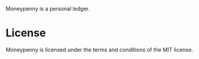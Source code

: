 Moneypenny is a personal ledger.

# License

Moneypenny is licensed under the terms and conditions of the MIT license.